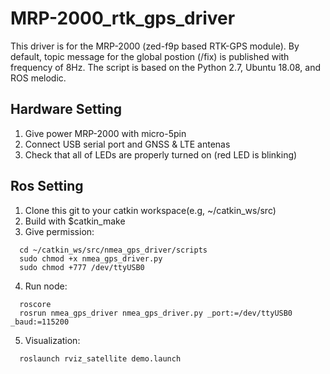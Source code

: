 # MRP-2000_rtk_gps_driver
This driver is for the MRP-2000 (zed-f9p based RTK-GPS module).
By default, topic message for the global postion (/fix) is published with frequency of 8Hz.
The script is based on the Python 2.7, Ubuntu 18.08, and ROS melodic.

## Hardware Setting
1. Give power MRP-2000 with micro-5pin
1. Connect USB serial port and GNSS & LTE antenas
2. Check that all of LEDs are properly turned on (red LED is blinking)

## Ros Setting
1. Clone this git to your catkin workspace(e.g, ~/catkin_ws/src)
2. Build with $catkin_make
3. Give permission:
~~~~
  cd ~/catkin_ws/src/nmea_gps_driver/scripts
  sudo chmod +x nmea_gps_driver.py
  sudo chmod +777 /dev/ttyUSB0
~~~~
4. Run node:
~~~~
  roscore
  rosrun nmea_gps_driver nmea_gps_driver.py _port:=/dev/ttyUSB0 _baud:=115200
~~~~
5. Visualization:
~~~~
  roslaunch rviz_satellite demo.launch
~~~~
